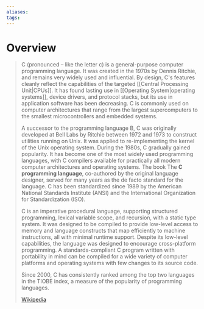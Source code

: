```yaml
---
aliases: 
tags:
---
```

# Overview

> C (pronounced  – like the letter c) is a general-purpose computer programming language. It was created in the 1970s by Dennis Ritchie, and remains very widely used and influential. By design, C's features cleanly reflect the capabilities of the targeted [[Central Processing Unit|CPUs]]. It has found lasting use in [[Operating System|operating systems]], device drivers, and protocol stacks, but its use in application software has been decreasing. C is commonly used on computer architectures that range from the largest supercomputers to the smallest microcontrollers and embedded systems.
>
> A successor to the programming language B, C was originally developed at Bell Labs by Ritchie between 1972 and 1973 to construct utilities running on Unix. It was applied to re-implementing the kernel of the Unix operating system. During the 1980s, C gradually gained popularity. It has become one of the most widely used programming languages, with C compilers available for practically all modern computer architectures and operating systems. The book The **C programming language**, co-authored by the original language designer, served for many years as the de facto standard for the language. C has been standardized since 1989 by the American National Standards Institute (ANSI) and the International Organization for Standardization (ISO).
>
> C is an imperative procedural language, supporting structured programming, lexical variable scope, and recursion, with a static type system. It was designed to be compiled to provide low-level access to memory and language constructs that map efficiently to machine instructions, all with minimal runtime support. Despite its low-level capabilities, the language was designed to encourage cross-platform programming. A standards-compliant C program written with portability in mind can be compiled for a wide variety of computer platforms and operating systems with few changes to its source code.
>
> Since 2000, C has consistently ranked among the top two languages in the TIOBE index, a measure of the popularity of programming languages.
>
> [Wikipedia](https://en.wikipedia.org/wiki/C%20(programming%20language))

